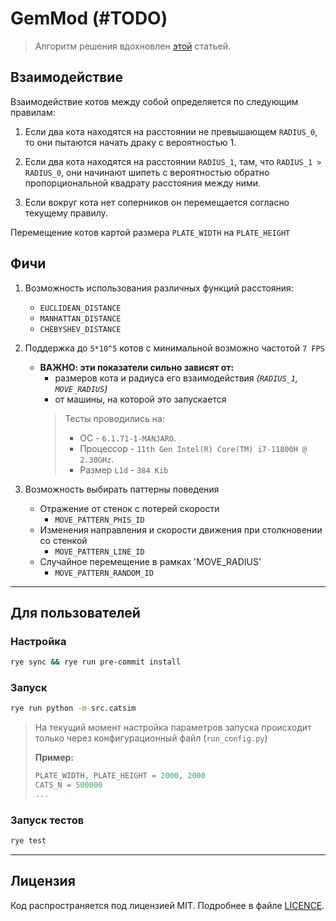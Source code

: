 # GemMod (#TODO)

> Алгоритм решения вдохновлен [этой](https://docs.taichi-lang.org/blog/acclerate-collision-detection-with-taichi)
> статьей.

## Взаимодействие

Взаимодействие котов между собой определяется по следующим правилам:

1. Если два кота находятся на расстоянии не превышающем `RADIUS_0`, то они пытаются начать драку с вероятностью 1.

2. Если два кота находятся на расстоянии `RADIUS_1`, там, что `RADIUS_1 > RADIUS_0`, они начинают шипеть с вероятностью
   обратно пропорциональной квадрату расстояния между ними.

3. Если вокруг кота нет соперников он перемещается согласно текущему правилу.

Перемещение котов картой размера `PLATE_WIDTH` на `PLATE_HEIGHT`

## Фичи

1. Возможность использования различных функций расстояния:

   * `EUCLIDEAN_DISTANCE`
   * `MANHATTAN_DISTANCE`
   * `CHEBYSHEV_DISTANCE`

2. Поддержка до `5*10^5` котов с минимальной возможно частотой `7 FPS`

   * **ВАЖНО: эти показатели сильно зависят от:**
     * размеров кота и радиуса его взаимодействия _(`RADIUS_1`, `MOVE_RADIUS`)_
     * от машины, на которой это запускается
      > Тесты проводились на:
      > * ОС - `6.1.71-1-MANJARO`.
      > * Процессор - `11th Gen Intel(R) Core(TM) i7-11800H @ 2.30GHz`.
      > * Размер `L1d` - `384 Kib`

3. Возможность выбирать паттерны поведения
    * Отражение от стенок с потерей скорости
        * `MOVE_PATTERN_PHIS_ID`
    * Изменения направления и скорости движения при столкновении со стенкой
        * `MOVE_PATTERN_LINE_ID`
    * Случайное перемещение в рамках 'MOVE_RADIUS'
        * `MOVE_PATTERN_RANDOM_ID`

---

## Для пользователей

### Настройка

```bash
rye sync && rye run pre-commit install
```

### Запуск

```bash
rye run python -m src.catsim
```

> На текущий момент настройка параметров запуска происходит только через конфигурационный
> файл (`run_config.py`)
>
> **Пример:**
> ```python
> PLATE_WIDTH, PLATE_HEIGHT = 2000, 2000
> CATS_N = 500000
> ...
> ```

### Запуск тестов

```bash
rye test
```

---

## Лицензия

Код распространяется под лицензией MIT. Подробнее в файле [LICENCE](./LICENCE).
